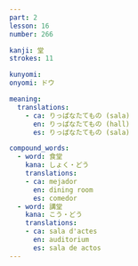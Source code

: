 ```yaml
---
part: 2
lesson: 16
number: 266

kanji: 堂
strokes: 11

kunyomi:
onyomi: ドウ

meaning:
  translations:
    - ca: りっぱなたてもの (sala)
      en: りっぱなたてもの (hall)
      es: りっぱなたてもの (sala)

compound_words:
  - word: 食堂
    kana: しょく・どう
    translations:
    - ca: mejador
      en: dining room
      es: comedor
  - word: 講堂
    kana: こう・どう
    translations:
    - ca: sala d'actes
      en: auditorium
      es: sala de actos
---
```

